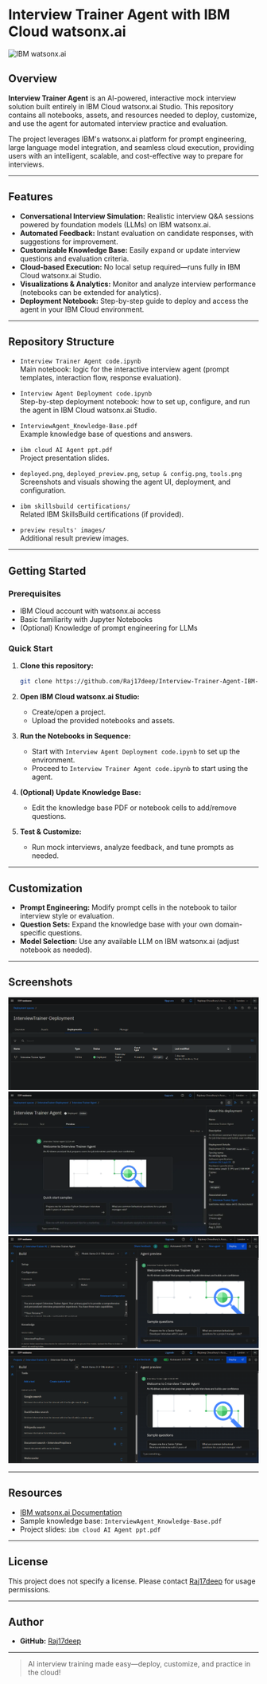 # Interview Trainer Agent with IBM Cloud watsonx.ai

![IBM watsonx.ai](https://raw.githubusercontent.com/IBM/watson-machine-learning-samples/master/cloud/notebooks/headers/watsonx-Prompt_Lab-Notebook.png)

## Overview

**Interview Trainer Agent** is an AI-powered, interactive mock interview solution built entirely in IBM Cloud watsonx.ai Studio. This repository contains all notebooks, assets, and resources needed to deploy, customize, and use the agent for automated interview practice and evaluation.

The project leverages IBM's watsonx.ai platform for prompt engineering, large language model integration, and seamless cloud execution, providing users with an intelligent, scalable, and cost-effective way to prepare for interviews.

---

## Features

- **Conversational Interview Simulation:** Realistic interview Q&A sessions powered by foundation models (LLMs) on IBM watsonx.ai.
- **Automated Feedback:** Instant evaluation on candidate responses, with suggestions for improvement.
- **Customizable Knowledge Base:** Easily expand or update interview questions and evaluation criteria.
- **Cloud-based Execution:** No local setup required—runs fully in IBM Cloud watsonx.ai Studio.
- **Visualizations & Analytics:** Monitor and analyze interview performance (notebooks can be extended for analytics).
- **Deployment Notebook:** Step-by-step guide to deploy and access the agent in your IBM Cloud environment.

---

## Repository Structure

- `Interview Trainer Agent code.ipynb`  
  Main notebook: logic for the interactive interview agent (prompt templates, interaction flow, response evaluation).

- `Interview Agent Deployment code.ipynb`  
  Step-by-step deployment notebook: how to set up, configure, and run the agent in IBM Cloud watsonx.ai Studio.

- `InterviewAgent_Knowledge-Base.pdf`  
  Example knowledge base of questions and answers.

- `ibm cloud AI Agent ppt.pdf`  
  Project presentation slides.

- `deployed.png`, `deployed_preview.png`, `setup & config.png`, `tools.png`  
  Screenshots and visuals showing the agent UI, deployment, and configuration.

- `ibm skillsbuild certifications/`  
  Related IBM SkillsBuild certifications (if provided).

- `preview results' images/`  
  Additional result preview images.

---

## Getting Started

### Prerequisites

- IBM Cloud account with watsonx.ai access
- Basic familiarity with Jupyter Notebooks
- (Optional) Knowledge of prompt engineering for LLMs

### Quick Start

1. **Clone this repository:**
   ```bash
   git clone https://github.com/Raj17deep/Interview-Trainer-Agent-IBM-Cloud.git
   ```

2. **Open IBM Cloud watsonx.ai Studio:**
   - Create/open a project.
   - Upload the provided notebooks and assets.

3. **Run the Notebooks in Sequence:**
   - Start with `Interview Agent Deployment code.ipynb` to set up the environment.
   - Proceed to `Interview Trainer Agent code.ipynb` to start using the agent.

4. **(Optional) Update Knowledge Base:**
   - Edit the knowledge base PDF or notebook cells to add/remove questions.

5. **Test & Customize:**
   - Run mock interviews, analyze feedback, and tune prompts as needed.

---

## Customization

- **Prompt Engineering:** Modify prompt cells in the notebook to tailor interview style or evaluation.
- **Question Sets:** Expand the knowledge base with your own domain-specific questions.
- **Model Selection:** Use any available LLM on IBM watsonx.ai (adjust notebook as needed).

---

## Screenshots

![Deployment](deployed.png)
![Preview](deployed_preview.png)
![Setup](setup%20&%20config.png)
![Tools Used](tools.png)

---

## Resources

- [IBM watsonx.ai Documentation](https://www.ibm.com/products/watsonx-ai)
- Sample knowledge base: `InterviewAgent_Knowledge-Base.pdf`
- Project slides: `ibm cloud AI Agent ppt.pdf`

---

## License

This project does not specify a license. Please contact [Raj17deep](https://github.com/Raj17deep) for usage permissions.

---

## Author

- **GitHub:** [Raj17deep](https://github.com/Raj17deep)

---

> AI interview training made easy—deploy, customize, and practice in the cloud!
